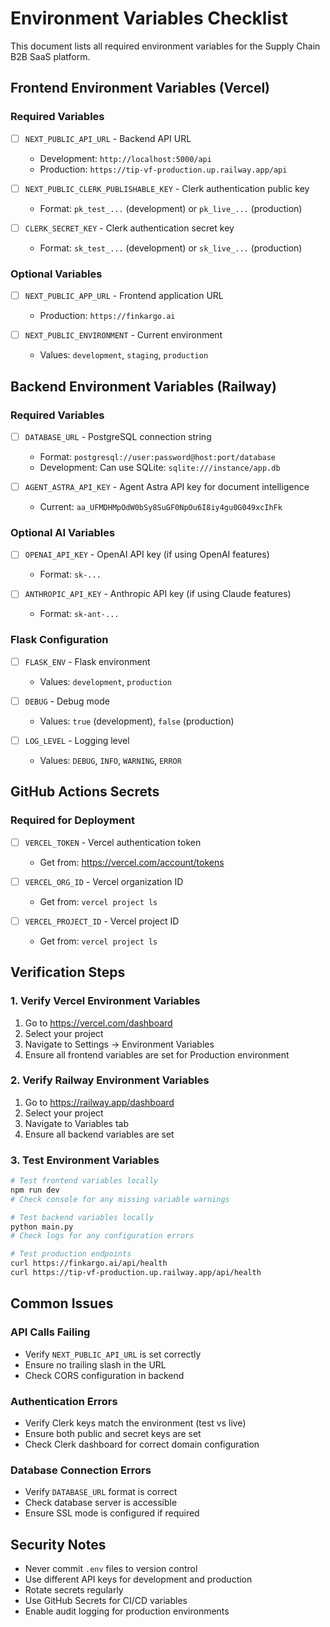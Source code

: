 # Environment Variables Checklist

This document lists all required environment variables for the Supply Chain B2B SaaS platform.

## Frontend Environment Variables (Vercel)

### Required Variables
- [ ] `NEXT_PUBLIC_API_URL` - Backend API URL
  - Development: `http://localhost:5000/api`
  - Production: `https://tip-vf-production.up.railway.app/api`
  
- [ ] `NEXT_PUBLIC_CLERK_PUBLISHABLE_KEY` - Clerk authentication public key
  - Format: `pk_test_...` (development) or `pk_live_...` (production)
  
- [ ] `CLERK_SECRET_KEY` - Clerk authentication secret key
  - Format: `sk_test_...` (development) or `sk_live_...` (production)

### Optional Variables
- [ ] `NEXT_PUBLIC_APP_URL` - Frontend application URL
  - Production: `https://finkargo.ai`
  
- [ ] `NEXT_PUBLIC_ENVIRONMENT` - Current environment
  - Values: `development`, `staging`, `production`

## Backend Environment Variables (Railway)

### Required Variables
- [ ] `DATABASE_URL` - PostgreSQL connection string
  - Format: `postgresql://user:password@host:port/database`
  - Development: Can use SQLite: `sqlite:///instance/app.db`
  
- [ ] `AGENT_ASTRA_API_KEY` - Agent Astra API key for document intelligence
  - Current: `aa_UFMDHMpOdW0bSy8SuGF0NpOu6I8iy4gu0G049xcIhFk`

### Optional AI Variables
- [ ] `OPENAI_API_KEY` - OpenAI API key (if using OpenAI features)
  - Format: `sk-...`
  
- [ ] `ANTHROPIC_API_KEY` - Anthropic API key (if using Claude features)
  - Format: `sk-ant-...`

### Flask Configuration
- [ ] `FLASK_ENV` - Flask environment
  - Values: `development`, `production`
  
- [ ] `DEBUG` - Debug mode
  - Values: `true` (development), `false` (production)
  
- [ ] `LOG_LEVEL` - Logging level
  - Values: `DEBUG`, `INFO`, `WARNING`, `ERROR`

## GitHub Actions Secrets

### Required for Deployment
- [ ] `VERCEL_TOKEN` - Vercel authentication token
  - Get from: https://vercel.com/account/tokens
  
- [ ] `VERCEL_ORG_ID` - Vercel organization ID
  - Get from: `vercel project ls`
  
- [ ] `VERCEL_PROJECT_ID` - Vercel project ID
  - Get from: `vercel project ls`

## Verification Steps

### 1. Verify Vercel Environment Variables
1. Go to https://vercel.com/dashboard
2. Select your project
3. Navigate to Settings → Environment Variables
4. Ensure all frontend variables are set for Production environment

### 2. Verify Railway Environment Variables
1. Go to https://railway.app/dashboard
2. Select your project
3. Navigate to Variables tab
4. Ensure all backend variables are set

### 3. Test Environment Variables
```bash
# Test frontend variables locally
npm run dev
# Check console for any missing variable warnings

# Test backend variables locally
python main.py
# Check logs for any configuration errors

# Test production endpoints
curl https://finkargo.ai/api/health
curl https://tip-vf-production.up.railway.app/api/health
```

## Common Issues

### API Calls Failing
- Verify `NEXT_PUBLIC_API_URL` is set correctly
- Ensure no trailing slash in the URL
- Check CORS configuration in backend

### Authentication Errors
- Verify Clerk keys match the environment (test vs live)
- Ensure both public and secret keys are set
- Check Clerk dashboard for correct domain configuration

### Database Connection Errors
- Verify `DATABASE_URL` format is correct
- Check database server is accessible
- Ensure SSL mode is configured if required

## Security Notes

- Never commit `.env` files to version control
- Use different API keys for development and production
- Rotate secrets regularly
- Use GitHub Secrets for CI/CD variables
- Enable audit logging for production environments